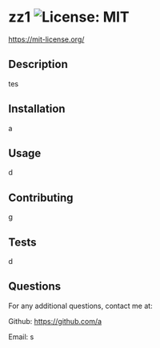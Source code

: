 # zz1 ![License: MIT](https://img.shields.io/badge/License-MIT-yellow.svg)
  https://mit-license.org/

  ## Description                          
  tes           
             
  ## Installation
  a
             
  ## Usage
  d
  
  ## Contributing 
  g  
  
  ## Tests 
  d
  
  ## Questions
  For any additional questions, contact me at: 
  
 Github: https://github.com/a 
  
 Email: s